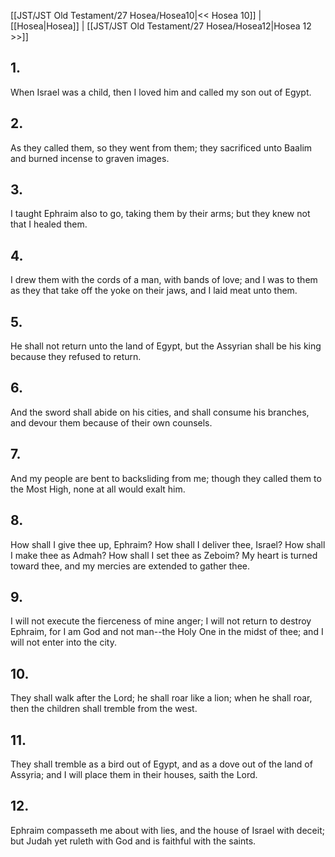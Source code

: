 [[JST/JST Old Testament/27 Hosea/Hosea10|<< Hosea 10]] | [[Hosea|Hosea]] | [[JST/JST Old Testament/27 Hosea/Hosea12|Hosea 12 >>]]
## 1.
When Israel was a child, then I loved him and called my son out of Egypt.
## 2.
As they called them, so they went from them; they sacrificed unto Baalim and burned incense to graven images.
## 3.
I taught Ephraim also to go, taking them by their arms; but they knew not that I healed them.
## 4.
I drew them with the cords of a man, with bands of love; and I was to them as they that take off the yoke on their jaws, and I laid meat unto them.
## 5.
He shall not return unto the land of Egypt, but the Assyrian shall be his king because they refused to return.
## 6.
And the sword shall abide on his cities, and shall consume his branches, and devour them because of their own counsels.
## 7.
And my people are bent to backsliding from me; though they called them to the Most High, none at all would exalt him.
## 8.
How shall I give thee up, Ephraim? How shall I deliver thee, Israel? How shall I make thee as Admah? How shall I set thee as Zeboim? My heart is turned toward thee, and my mercies are extended to gather thee.
## 9.
I will not execute the fierceness of mine anger; I will not return to destroy Ephraim, for I am God and not man\--the Holy One in the midst of thee; and I will not enter into the city.
## 10.
They shall walk after the Lord; he shall roar like a lion; when he shall roar, then the children shall tremble from the west.
## 11.
They shall tremble as a bird out of Egypt, and as a dove out of the land of Assyria; and I will place them in their houses, saith the Lord.
## 12.
Ephraim compasseth me about with lies, and the house of Israel with deceit; but Judah yet ruleth with God and is faithful with the saints.

